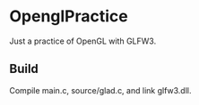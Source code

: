 # OpenglPractice

Just a practice of OpenGL with GLFW3.

## Build

Compile main.c, source/glad.c, and link glfw3.dll.
